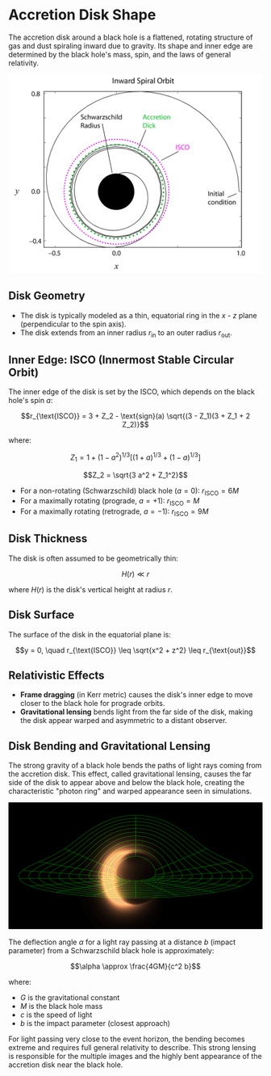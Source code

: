 # Accretion Disk Shape

The accretion disk around a black hole is a flattened, rotating structure of gas and dust spiraling inward due to gravity. Its shape and inner edge are determined by the black hole's mass, spin, and the laws of general relativity.

<img src='images/accretion-disk.jpg' alt='Inward spiral orbit' />

## Disk Geometry

- The disk is typically modeled as a thin, equatorial ring in the $x$ - $z$ plane (perpendicular to the spin axis).
- The disk extends from an inner radius $r_{\text{in}}$ to an outer radius $r_{\text{out}}$.

## Inner Edge: ISCO (Innermost Stable Circular Orbit)

The inner edge of the disk is set by the ISCO, which depends on the black hole's spin $a$:

```math
r_{\text{ISCO}} = 3 + Z_2 - \text{sign}(a) \sqrt{(3 - Z_1)(3 + Z_1 + 2 Z_2)}
```
where:
```math
Z_1 = 1 + (1 - a^2)^{1/3} \left[ (1 + a)^{1/3} + (1 - a)^{1/3} \right]
```
```math
Z_2 = \sqrt{3 a^2 + Z_1^2}
```
- For a non-rotating (Schwarzschild) black hole ($a = 0$): $r_{\text{ISCO}} = 6M$
- For a maximally rotating (prograde, $a = +1$): $r_{\text{ISCO}} = M$
- For a maximally rotating (retrograde, $a = -1$): $r_{\text{ISCO}} = 9M$

## Disk Thickness

The disk is often assumed to be geometrically thin:
```math
H(r) \ll r
```
where $H(r)$ is the disk's vertical height at radius $r$.

## Disk Surface

The surface of the disk in the equatorial plane is:
```math
y = 0, \quad r_{\text{ISCO}} \leq \sqrt{x^2 + z^2} \leq r_{\text{out}}
```

## Relativistic Effects

- **Frame dragging** (in Kerr metric) causes the disk's inner edge to move closer to the black hole for prograde orbits.
- **Gravitational lensing** bends light from the far side of the disk, making the disk appear warped and asymmetric to a distant observer. 

## Disk Bending and Gravitational Lensing

The strong gravity of a black hole bends the paths of light rays coming from the accretion disk. This effect, called gravitational lensing, causes the far side of the disk to appear above and below the black hole, creating the characteristic "photon ring" and warped appearance seen in simulations.

<img src='images/disc-distortion.png' alt='Disk distortion' />

The deflection angle $\alpha$ for a light ray passing at a distance $b$ (impact parameter) from a Schwarzschild black hole is approximately:

```math
\alpha \approx \frac{4GM}{c^2 b}
```
where:
- $G$ is the gravitational constant
- $M$ is the black hole mass
- $c$ is the speed of light
- $b$ is the impact parameter (closest approach)

For light passing very close to the event horizon, the bending becomes extreme and requires full general relativity to describe. This strong lensing is responsible for the multiple images and the highly bent appearance of the accretion disk near the black hole. 

